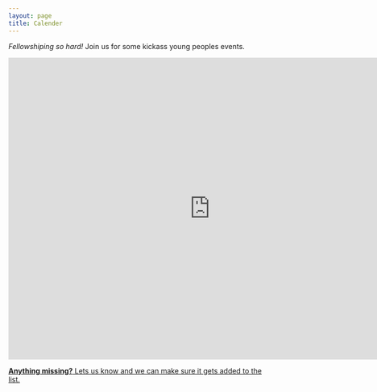 ```yaml
---
layout: page
title: Calender
---
```


_Fellowshiping so hard!_ Join us for some kickass young peoples events.

<iframe src="https://calendar.google.com/calendar/embed?src=en.usa%23holiday%40group.v.calendar.google.com&ctz=America/Los_Angeles"
style="border: 0" width="800" height="600" frameborder="0" scrolling="no"></iframe>

[__Anything missing?__ Lets us know and we can make sure it gets added to the list.](/get-involved)
